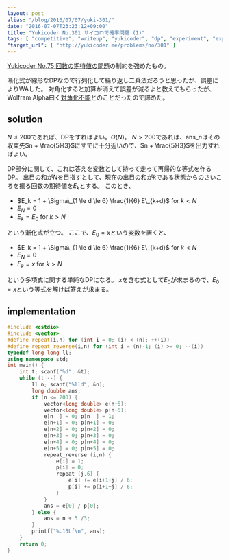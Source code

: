 ```yaml
---
layout: post
alias: "/blog/2016/07/07/yuki-301/"
date: "2016-07-07T23:23:12+09:00"
title: "Yukicoder No.301 サイコロで確率問題 (1)"
tags: [ "competitive", "writeup", "yukicoder", "dp", "experiment", "expected-value", "probability", "dice" ]
"target_url": [ "http://yukicoder.me/problems/no/301" ]
---
```


[Yukicoder No.75 回数の期待値の問題](http://yukicoder.me/problems/129)の制約を強めたもの。

漸化式が線形なDPなので行列化して繰り返し二乗法だろうと思ったが、誤差によりWAした。
対角化すると加算が消えて誤差が減るよと教えてもらったが、
Wolfram Alpha曰く<a href="https://www.wolframalpha.com/input/?i=((1%2F6,1%2F6,1%2F6,1%2F6,1%2F6,1%2F6,1),(1,0,0,0,0,0,0),(0,1,0,0,0,0,0),(0,0,1,0,0,0,0),(0,0,0,1,0,0,0),(0,0,0,0,1,0,0),(0,0,0,0,0,0,1))">対角化不能</a>とのことだったので諦めた。

## solution

$N \le 200$であれば、DPをすればよい。$O(N)$。
$N \gt 200$であれば、$\mathrm{ans}\_n$はその収束先$n + \frac{5}{3}$にすでに十分近いので、$n + \frac{5}{3}$を出力すればよい。

DP部分に関して、これは答えを変数として持って走って再帰的な等式を作るDP。
出目の和が$N$を目指すとして、現在の出目の和が$k$である状態からのさいころを振る回数の期待値を$E_k$とする。
このとき、

-   $E_k = 1 + \Sigma\_{1 \le d \le 6} \frac{1}{6} E\_{k+d}$ for $k \lt N$
-   $E_N = 0$
-   $E_k = E_0$ for $k \gt N$

という漸化式が立つ。
ここで、$E_0 = x$という変数を置くと、

-   $E_k = 1 + \Sigma\_{1 \le d \le 6} \frac{1}{6} E\_{k+d}$ for $k \lt N$
-   $E_N = 0$
-   $E_k = x$ for $k \gt N$

という多項式に関する単純なDPになる。
$x$を含む式として$E_0$が求まるので、$E_0 = x$という等式を解けば答えが求まる。

## implementation

``` c++
#include <cstdio>
#include <vector>
#define repeat(i,n) for (int i = 0; (i) < (n); ++(i))
#define repeat_reverse(i,n) for (int i = (n)-1; (i) >= 0; --(i))
typedef long long ll;
using namespace std;
int main() {
    int t; scanf("%d", &t);
    while (t --) {
        ll n; scanf("%lld", &n);
        long double ans;
        if (n <= 200) {
            vector<long double> e(n+6);
            vector<long double> p(n+6);
            e[n  ] = 0; p[n  ] = 1;
            e[n+1] = 0; p[n+1] = 0;
            e[n+2] = 0; p[n+2] = 0;
            e[n+3] = 0; p[n+3] = 0;
            e[n+4] = 0; p[n+4] = 0;
            e[n+5] = 0; p[n+5] = 0;
            repeat_reverse (i,n) {
                e[i] = 1;
                p[i] = 0;
                repeat (j,6) {
                    e[i] += e[i+1+j] / 6;
                    p[i] += p[i+1+j] / 6;
                }
            }
            ans = e[0] / p[0];
        } else {
            ans = n + 5./3;
        }
        printf("%.13Lf\n", ans);
    }
    return 0;
}
```
